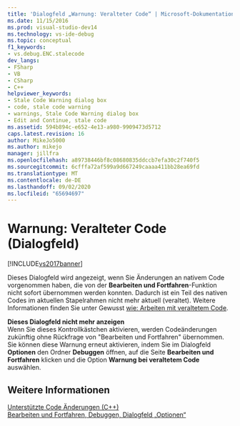 ```yaml
---
title: 'Dialogfeld „Warnung: Veralteter Code“ | Microsoft-Dokumentation'
ms.date: 11/15/2016
ms.prod: visual-studio-dev14
ms.technology: vs-ide-debug
ms.topic: conceptual
f1_keywords:
- vs.debug.ENC.stalecode
dev_langs:
- FSharp
- VB
- CSharp
- C++
helpviewer_keywords:
- Stale Code Warning dialog box
- code, stale code warning
- warnings, Stale Code Warning dialog box
- Edit and Continue, stale code
ms.assetid: 594b894c-e652-4e13-a980-9909473d5712
caps.latest.revision: 16
author: MikeJo5000
ms.author: mikejo
manager: jillfra
ms.openlocfilehash: a89738446bf8c08680835ddccb7efa30c2f740f5
ms.sourcegitcommit: 6cfffa72af599a9d667249caaaa411bb28ea69fd
ms.translationtype: MT
ms.contentlocale: de-DE
ms.lasthandoff: 09/02/2020
ms.locfileid: "65694697"
---
```

# <a name="stale-code-warning-dialog-box"></a>Warnung: Veralteter Code (Dialogfeld)
[!INCLUDE[vs2017banner](../includes/vs2017banner.md)]

Dieses Dialogfeld wird angezeigt, wenn Sie Änderungen an nativem Code vorgenommen haben, die von der **Bearbeiten und Fortfahren**-Funktion nicht sofort übernommen werden konnten. Dadurch ist ein Teil des nativen Codes im aktuellen Stapelrahmen nicht mehr aktuell (veraltet). Weitere Informationen finden Sie unter Gewusst [wie: Arbeiten mit veraltetem Code](https://msdn.microsoft.com/c7536e95-66a6-44a0-995d-3fe5035250b4).  
  
 **Dieses Dialogfeld nicht mehr anzeigen**  
 Wenn Sie dieses Kontrollkästchen aktivieren, werden Codeänderungen zukünftig ohne Rückfrage von "Bearbeiten und Fortfahren" übernommen. Sie können diese Warnung erneut aktivieren, indem Sie im Dialogfeld **Optionen** den Ordner **Debuggen** öffnen, auf die Seite **Bearbeiten und Fortfahren** klicken und die Option **Warnung bei veraltetem Code** auswählen.  
  
## <a name="see-also"></a>Weitere Informationen  
 [Unterstützte Code Änderungen (C++)](../debugger/supported-code-changes-cpp.md)   
 [Bearbeiten und Fortfahren, Debuggen, Dialogfeld „Optionen“](https://msdn.microsoft.com/library/009d225f-ef65-463f-a146-e4c518f86103)
